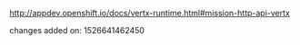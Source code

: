 http://appdev.openshift.io/docs/vertx-runtime.html#mission-http-api-vertx

changes added on: 1526641462450
